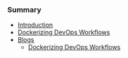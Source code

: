 ### Summary

* [Introduction](README.md)
* [Dockerizing DevOps Workflows](dockerizing-devops-workflows.md)
* [Blogs](blogs.md)
    * [Dockerizing DevOps Workflows](dockerizing-devops-workflows.md)

